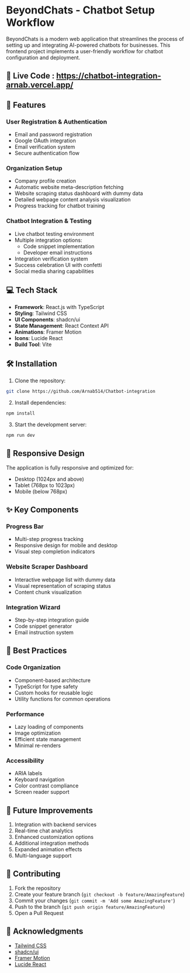 # BeyondChats - Chatbot Setup Workflow

BeyondChats is a modern web application that streamlines the process of setting up and integrating AI-powered chatbots for businesses. This frontend project implements a user-friendly workflow for chatbot configuration and deployment.

## 🚀 Live Code : https://chatbot-integration-arnab.vercel.app/
## 🚀 Features

### User Registration & Authentication
- Email and password registration
- Google OAuth integration
- Email verification system
- Secure authentication flow

### Organization Setup
- Company profile creation
- Automatic website meta-description fetching
- Website scraping status dashboard with dummy data
- Detailed webpage content analysis visualization
- Progress tracking for chatbot training

### Chatbot Integration & Testing
- Live chatbot testing environment
- Multiple integration options:
  - Code snippet implementation
  - Developer email instructions
- Integration verification system
- Success celebration UI with confetti
- Social media sharing capabilities

## 💻 Tech Stack

- **Framework**: React.js with TypeScript
- **Styling**: Tailwind CSS
- **UI Components**: shadcn/ui
- **State Management**: React Context API
- **Animations**: Framer Motion
- **Icons**: Lucide React
- **Build Tool**: Vite

## 🛠️ Installation

1. Clone the repository:
```bash
git clone https://github.com/Arnab514/Chatbot-integration
```

2. Install dependencies:
```bash
npm install
```

3. Start the development server:
```bash
npm run dev
```

## 📱 Responsive Design

The application is fully responsive and optimized for:
- Desktop (1024px and above)
- Tablet (768px to 1023px)
- Mobile (below 768px)

## ✨ Key Components

### Progress Bar
- Multi-step progress tracking
- Responsive design for mobile and desktop
- Visual step completion indicators

### Website Scraper Dashboard
- Interactive webpage list with dummy data
- Visual representation of scraping status
- Content chunk visualization

### Integration Wizard
- Step-by-step integration guide
- Code snippet generator
- Email instruction system

## 🎯 Best Practices

### Code Organization
- Component-based architecture
- TypeScript for type safety
- Custom hooks for reusable logic
- Utility functions for common operations

### Performance
- Lazy loading of components
- Image optimization
- Efficient state management
- Minimal re-renders

### Accessibility
- ARIA labels
- Keyboard navigation
- Color contrast compliance
- Screen reader support

## 🚧 Future Improvements

1. Integration with backend services
2. Real-time chat analytics
3. Enhanced customization options
4. Additional integration methods
5. Expanded animation effects
6. Multi-language support

## 🤝 Contributing

1. Fork the repository
2. Create your feature branch (`git checkout -b feature/AmazingFeature`)
3. Commit your changes (`git commit -m 'Add some AmazingFeature'`)
4. Push to the branch (`git push origin feature/AmazingFeature`)
5. Open a Pull Request

## 🙏 Acknowledgments

- [Tailwind CSS](https://tailwindcss.com/)
- [shadcn/ui](https://ui.shadcn.com/)
- [Framer Motion](https://www.framer.com/motion/)
- [Lucide React](https://lucide.dev/)